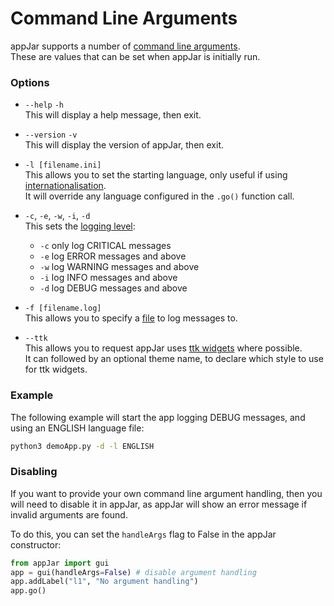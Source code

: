 # Command Line Arguments

appJar supports a number of [command line arguments](https://en.wikipedia.org/wiki/Command-line_argument_parsing).  
These are values that can be set when appJar is initially run.  

### Options  

* `--help` `-h`  
    This will display a help message, then exit.  

* `--version` `-v`  
    This will display the version of appJar, then exit.  

* `-l [filename.ini]`  
    This allows you to set the starting language, only useful if using [internationalisation](/pythoninternationalisation/).  
    It will override any language configured in the `.go()` function call.  

* `-c`, `-e`, `-w`, `-i`, `-d`  
    This sets the [logging level](/pythonLogging/):  
    * `-c`   only log CRITICAL messages  
    * `-e`   log ERROR messages and above  
    * `-w`   log WARNING messages and above
    * `-i`   log INFO messages and above  
    * `-d`   log DEBUG messages and above  

* `-f [filename.log]`  
    This allows you to specify a [file](/pythonLogging/#logging-to-file) to log messages to.  

* `--ttk`  
    This allows you to request appJar uses [ttk widgets](/pythonTtk/) where possible.  
    It can followed by an optional theme name, to declare which style to use for ttk widgets.  

### Example  

The following example will start the app logging DEBUG messages, and using an ENGLISH language file:  

```sh
python3 demoApp.py -d -l ENGLISH
```

### Disabling  

If you want to provide your own command line argument handling, then you will need to disable it in appJar, as appJar will show an error message if invalid arguments are found.  

To do this, you can set the `handleArgs` flag to False in the appJar constructor:  

```python
from appJar import gui
app = gui(handleArgs=False) # disable argument handling
app.addLabel("l1", "No argument handling")
app.go()
```
